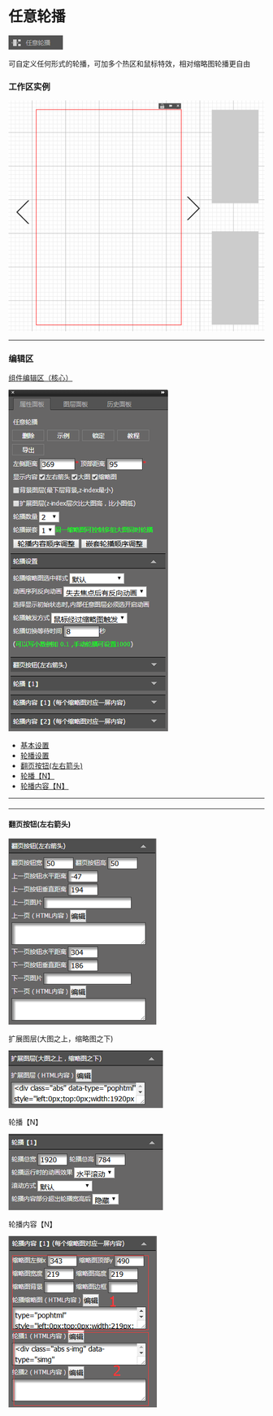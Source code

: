 # 任意轮播

![](/assets/wwqq_06.jpg)

可自定义任何形式的轮播，可加多个热区和鼠标特效，相对缩略图轮播更自由

### 工作区实例

![](/assets/QQ6-2.png)

---

### 编辑区

[组件编辑区（核心）](/chapter1/gong-ju-jie-mian/zu-jian-bian-ji-qu-ff08-he-xin-ff09.md)

![](/assets/QQ6-3.png)

* [基本设置](/wang-dian-xiu-zu-jian-shuo-ming/ren-yi-lun-bo/ji-ben-she-zhi.md)
* [轮播设置](/wang-dian-xiu-zu-jian-shuo-ming/ren-yi-lun-bo/lun-bo-she-zhi.md)
* [翻页按钮\(左右箭头\)](/wang-dian-xiu-zu-jian-shuo-ming/ren-yi-lun-bo/fan-ye-an-94ae28-zuo-you-jian-593429.md)
* [轮播【N】](/wang-dian-xiu-zu-jian-shuo-ming/ren-yi-lun-bo/lun-bo-3010-n.md)
* [轮播内容【N】](/wang-dian-xiu-zu-jian-shuo-ming/ren-yi-lun-bo/lun-bo-nei-rong-3010-n.md)

---

#### 

---

#### 

#### 翻页按钮\(左右箭头\)

![](/assets/ihhhfort.png)

扩展图层\(大图之上，缩略图之下\)

![](/assets/imgfort.png)

轮播【N】

![](/assets/im45ort.png)

轮播内容【N】

![](/assets/imSErt.png)


